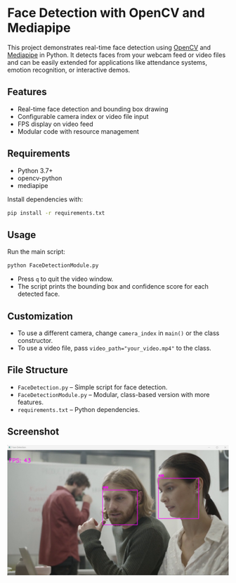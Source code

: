 # Face Detection with OpenCV and Mediapipe

This project demonstrates real-time face detection using [OpenCV](https://opencv.org/) and [Mediapipe](https://mediapipe.dev/) in Python. It detects faces from your webcam feed or video files and can be easily extended for applications like attendance systems, emotion recognition, or interactive demos.

## Features

- Real-time face detection and bounding box drawing
- Configurable camera index or video file input
- FPS display on video feed
- Modular code with resource management

## Requirements

- Python 3.7+
- opencv-python
- mediapipe

Install dependencies with:

```sh
pip install -r requirements.txt
```

## Usage

Run the main script:

```sh
python FaceDetectionModule.py
```

- Press `q` to quit the video window.
- The script prints the bounding box and confidence score for each detected face.

## Customization

- To use a different camera, change `camera_index` in `main()` or the class constructor.
- To use a video file, pass `video_path="your_video.mp4"` to the class.

## File Structure

- `FaceDetection.py` – Simple script for face detection.
- `FaceDetectionModule.py` – Modular, class-based version with more features.
- `requirements.txt` – Python dependencies.

## Screenshot

![Face Detection Screenshot](https://github.com/PrabeshPathak2002/Face-Detection-using-opencv-and-Mediapipe/blob/main/Screenshot.png "Screenshot")

